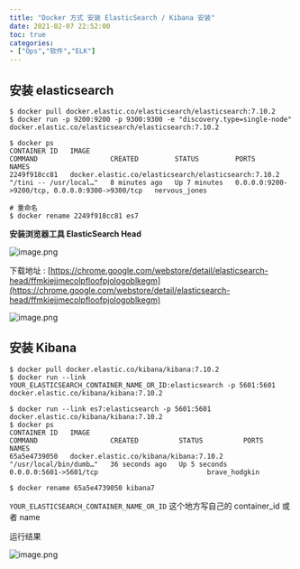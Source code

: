 ```yaml
---
title: "Docker 方式 安装 ElasticSearch / Kibana 安装"
date: 2021-02-07 22:52:00
toc: true
categories:
- ["Ops","软件","ELK"]
---
```


## 安装 elasticsearch



```
$ docker pull docker.elastic.co/elasticsearch/elasticsearch:7.10.2
$ docker run -p 9200:9200 -p 9300:9300 -e "discovery.type=single-node" docker.elastic.co/elasticsearch/elasticsearch:7.10.2

$ docker ps
CONTAINER ID   IMAGE                                                  COMMAND                  CREATED         STATUS         PORTS                                            NAMES
2249f918cc81   docker.elastic.co/elasticsearch/elasticsearch:7.10.2   "/tini -- /usr/local…"   8 minutes ago   Up 7 minutes   0.0.0.0:9200->9200/tcp, 0.0.0.0:9300->9300/tcp   nervous_jones

# 重命名
$ docker rename 2249f918cc81 es7
```

**安装浏览器工具 ElasticSearch Head**

![image.png](https://file.wulicode.com/yuque/202208/04/14/5901ggb3da6c.png?x-oss-process=image/resize,h_45)

下载地址 : [https://chrome.google.com/webstore/detail/elasticsearch-head/ffmkiejjmecolpfloofpjologoblkegm](https://chrome.google.com/webstore/detail/elasticsearch-head/ffmkiejjmecolpfloofpjologoblkegm)

![image.png](https://file.wulicode.com/yuque/202208/04/14/5902hlULEHBp.png?x-oss-process=image/resize,h_89)

## 安装 Kibana
```
$ docker pull docker.elastic.co/kibana/kibana:7.10.2
$ docker run --link YOUR_ELASTICSEARCH_CONTAINER_NAME_OR_ID:elasticsearch -p 5601:5601 docker.elastic.co/kibana/kibana:7.10.2

$ docker run --link es7:elasticsearch -p 5601:5601 docker.elastic.co/kibana/kibana:7.10.2
$ docker ps
CONTAINER ID   IMAGE                                                  COMMAND                  CREATED          STATUS          PORTS                                            NAMES
65a5e4739050   docker.elastic.co/kibana/kibana:7.10.2                 "/usr/local/bin/dumb…"   36 seconds ago   Up 5 seconds    0.0.0.0:5601->5601/tcp                           brave_hodgkin

$ docker rename 65a5e4739050 kibana7
```
`YOUR_ELASTICSEARCH_CONTAINER_NAME_OR_ID` 这个地方写自己的 container_id 或者 name

运行结果

![image.png](https://file.wulicode.com/yuque/202208/04/14/5902kzC0RxPe.png?x-oss-process=image/resize,h_360)

